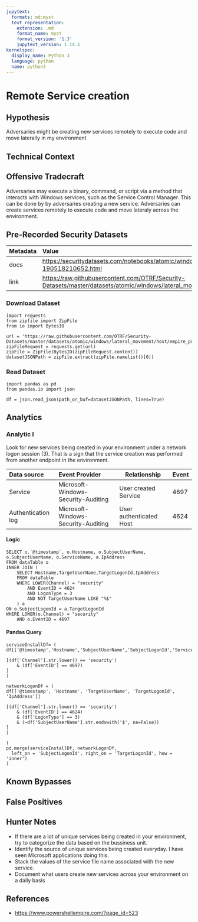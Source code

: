 ```yaml
---
jupytext:
  formats: md:myst
  text_representation:
    extension: .md
    format_name: myst
    format_version: '1.3'
    jupytext_version: 1.14.1
kernelspec:
  display_name: Python 3
  language: python
  name: python3
---
```


# Remote Service creation

## Hypothesis

Adversaries might be creating new services remotely to execute code and move laterally in my environment

## Technical Context



## Offensive Tradecraft

Adversaries may execute a binary, command, or script via a method that interacts with Windows services, such as the Service Control Manager. This can be done by by adversaries creating a new service.
Adversaries can create services remotely to execute code and move lateraly across the environment.

## Pre-Recorded Security Datasets

| Metadata  |    Value  |
|:----------|:----------|
| docs      | https://securitydatasets.com/notebooks/atomic/windows/lateral_movement/SDWIN-190518210652.html        |
| link      | https://raw.githubusercontent.com/OTRF/Security-Datasets/master/datasets/atomic/windows/lateral_movement/host/empire_psexec_dcerpc_tcp_svcctl.zip |

### Download Dataset

```{code-cell} ipython3
import requests
from zipfile import ZipFile
from io import BytesIO

url = 'https://raw.githubusercontent.com/OTRF/Security-Datasets/master/datasets/atomic/windows/lateral_movement/host/empire_psexec_dcerpc_tcp_svcctl.zip'
zipFileRequest = requests.get(url)
zipFile = ZipFile(BytesIO(zipFileRequest.content))
datasetJSONPath = zipFile.extract(zipFile.namelist()[0])
```

### Read Dataset

```{code-cell} Ipython3
import pandas as pd
from pandas.io import json

df = json.read_json(path_or_buf=datasetJSONPath, lines=True)
```

## Analytics

### Analytic I

Look for new services being created in your environment under a network logon session (3). That is a sign that the service creation was performed from another endpoint in the environment.

| Data source | Event Provider | Relationship | Event |
|:------------|:---------------|--------------|-------|
| Service | Microsoft-Windows-Security-Auditing | User created Service | 4697 |
| Authentication log | Microsoft-Windows-Security-Auditing | User authenticated Host | 4624 |

#### Logic

```{code-block}
SELECT o.`@timestamp`, o.Hostname, o.SubjectUserName, o.SubjectUserName, o.ServiceName, a.IpAddress
FROM dataTable o
INNER JOIN (
    SELECT Hostname,TargetUserName,TargetLogonId,IpAddress
    FROM dataTable
    WHERE LOWER(Channel) = "security"
        AND EventID = 4624
        AND LogonType = 3            
        AND NOT TargetUserName LIKE "%$"
    ) a
ON o.SubjectLogonId = a.TargetLogonId
WHERE LOWER(o.Channel) = "security"
    AND o.EventID = 4697
```

#### Pandas Query

```{code-cell} Ipython3
serviceInstallDf= (
df[['@timestamp','Hostname','SubjectUserName','SubjectLogonId','ServiceName','ServiceType']]

[(df['Channel'].str.lower() == 'security')
    & (df['EventID'] == 4697)
]
)

networkLogonDf = (
df[['@timestamp', 'Hostname', 'TargetUserName', 'TargetLogonId', 'IpAddress']]

[(df['Channel'].str.lower() == 'security')
    & (df['EventID'] == 4624)
    & (df['LogonType'] == 3)
    & (~df['SubjectUserName'].str.endswith('$', na=False))
]
)

(
pd.merge(serviceInstallDf, networkLogonDf,
  left_on = 'SubjectLogonId', right_on = 'TargetLogonId', how = 'inner')
)
```

## Known Bypasses

## False Positives

## Hunter Notes

* If there are a lot of unique services being created in your environment, try to categorize the data based on the bussiness unit.
* Identify the source of unique services being created everyday. I have seen Microsoft applications doing this.
* Stack the values of the service file name associated with the new service.
* Document what users create new services across your environment on a daily basis

## References
* https://www.powershellempire.com/?page_id=523

